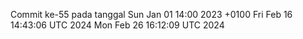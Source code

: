 Commit ke-55 pada tanggal Sun Jan 01 14:00 2023 +0100
Fri Feb 16 14:43:06 UTC 2024
Mon Feb 26 16:12:09 UTC 2024
